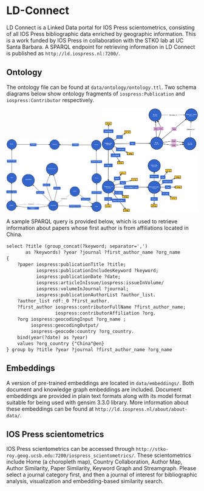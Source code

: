 # LD-Connect
LD Connect is a Linked Data portal for IOS Press scientometrics, consisting of all IOS Press bibliographic data enriched by geographic information. This is a work funded by IOS Press in collaboration with the STKO lab at UC Santa Barbara. A SPARQL endpoint for retrieving information in LD Connect is published as `http://ld.iospress.nl:7200/`.

## Ontology
The ontology file can be found at  `data/ontology/ontology.ttl`. Two schema diagrams below show ontology fragments of `iospress:Publication` and `iospress:Contributor` respectively.

<center class = 'half'>
<img src="data/ontology/schema/publication_onto.png" width='50%' height = '50%'><img src="data/ontology/schema/people_onto.png" width='50%' height = '50%'>
</center>

A sample SPARQL query is provided below, which is used to retrieve information about papers whose first author is from affiliations located in China.
```SPARQL
select ?title (group_concat(?keyword; separator=',')
       as ?keywords) ?year ?journal ?first_author_name ?org_name 
{
    ?paper iospress:publicationTitle ?title;
           iospress:publicationIncludesKeyword ?keyword;
           iospress:publicationDate ?date;
           iospress:articleInIssue/iospress:issueInVolume/
           iospress:volumeInJournal ?journal;
           iospress:publicationAuthorList ?author_list.
    ?author_list rdf:_0 ?first_author.
    ?first_author iospress:contributorFullName ?first_author_name;
                  iospress:contributorAffiliation ?org.
    ?org iospress:geocodingInput ?org_name ;
		 iospress:geocodingOutput/
		 iospress-geocode:country ?org_country.    
    bind(year(?date) as ?year)
    values ?org_country {"China"@en}
} group by ?title ?year ?journal ?first_author_name ?org_name
```

## Embeddings
A version of pre-trained embeddings are located in  `data/embeddings/`. Both document and knowledge graph embeddings are included. Document embeddings are provided in plain text formats along with its model format suitable for being used with gensim 3.3.0 library. More information about these embeddings can be found at `http://ld.iospress.nl/about/about-data/`.

## IOS Press scientometrics
IOS Press scientometrics can be accessed through `http://stko-roy.geog.ucsb.edu:7200/iospress_scientometrics/`. These scientometrics include Home (a choropleth map), Country Collaboration, Author Map, Author Similarity, Paper Similarity, Keyword Graph and Streamgraph. Please select a journal category first, and then a journal of interest for bibliographic analysis, visualization and embedding-based similarity search.